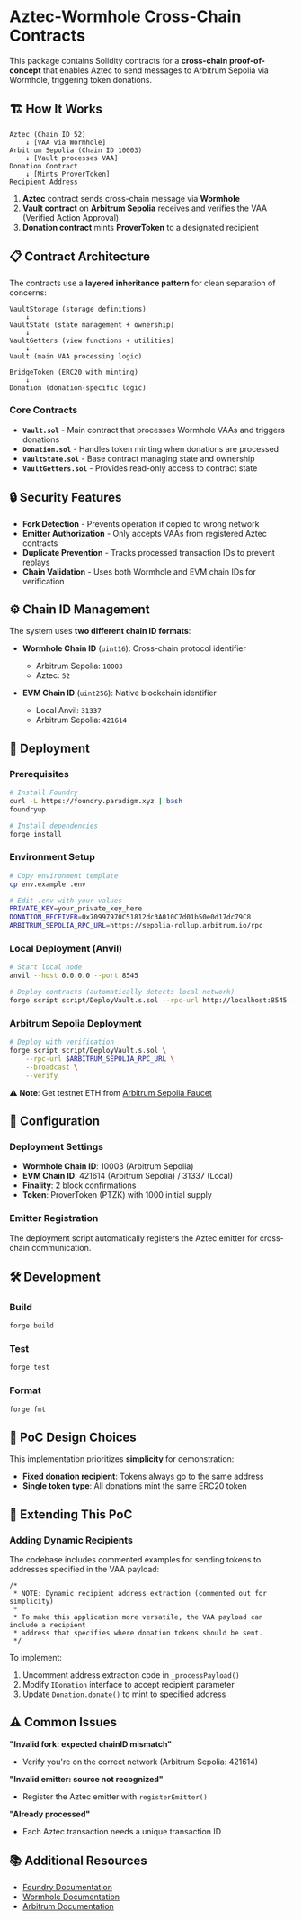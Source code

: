 # Aztec-Wormhole Cross-Chain Contracts

This package contains Solidity contracts for a **cross-chain proof-of-concept** that enables Aztec to send messages to Arbitrum Sepolia via Wormhole, triggering token donations.

## 🏗️ How It Works

```
Aztec (Chain ID 52) 
    ↓ [VAA via Wormhole]
Arbitrum Sepolia (Chain ID 10003)
    ↓ [Vault processes VAA]
Donation Contract
    ↓ [Mints ProverToken]
Recipient Address
```

1. **Aztec** contract sends cross-chain message via **Wormhole**
2. **Vault contract** on **Arbitrum Sepolia** receives and verifies the VAA (Verified Action Approval)
3. **Donation contract** mints **ProverToken** to a designated recipient

## 📋 Contract Architecture

The contracts use a **layered inheritance pattern** for clean separation of concerns:

```
VaultStorage (storage definitions)
    ↓
VaultState (state management + ownership) 
    ↓  
VaultGetters (view functions + utilities)
    ↓
Vault (main VAA processing logic)

BridgeToken (ERC20 with minting)
    ↓
Donation (donation-specific logic)
```

### Core Contracts

- **`Vault.sol`** - Main contract that processes Wormhole VAAs and triggers donations
- **`Donation.sol`** - Handles token minting when donations are processed
- **`VaultState.sol`** - Base contract managing state and ownership
- **`VaultGetters.sol`** - Provides read-only access to contract state

## 🔒 Security Features

- **Fork Detection** - Prevents operation if copied to wrong network
- **Emitter Authorization** - Only accepts VAAs from registered Aztec contracts  
- **Duplicate Prevention** - Tracks processed transaction IDs to prevent replays
- **Chain Validation** - Uses both Wormhole and EVM chain IDs for verification

## ⚙️ Chain ID Management

The system uses **two different chain ID formats**:

- **Wormhole Chain ID** (`uint16`): Cross-chain protocol identifier
  - Arbitrum Sepolia: `10003`
  - Aztec: `52`

- **EVM Chain ID** (`uint256`): Native blockchain identifier
  - Local Anvil: `31337` 
  - Arbitrum Sepolia: `421614`

## 🚀 Deployment

### Prerequisites
```bash
# Install Foundry
curl -L https://foundry.paradigm.xyz | bash
foundryup

# Install dependencies
forge install
```

### Environment Setup
```bash
# Copy environment template
cp env.example .env

# Edit .env with your values
PRIVATE_KEY=your_private_key_here
DONATION_RECEIVER=0x70997970C51812dc3A010C7d01b50e0d17dc79C8
ARBITRUM_SEPOLIA_RPC_URL=https://sepolia-rollup.arbitrum.io/rpc
```

### Local Deployment (Anvil)
```bash
# Start local node
anvil --host 0.0.0.0 --port 8545

# Deploy contracts (automatically detects local network)
forge script script/DeployVault.s.sol --rpc-url http://localhost:8545 --broadcast
```

### Arbitrum Sepolia Deployment
```bash
# Deploy with verification
forge script script/DeployVault.s.sol \
    --rpc-url $ARBITRUM_SEPOLIA_RPC_URL \
    --broadcast \
    --verify
```

**⚠️ Note**: Get testnet ETH from [Arbitrum Sepolia Faucet](https://faucet.quicknode.com/arbitrum/sepolia)

## 🔧 Configuration

### Deployment Settings
- **Wormhole Chain ID**: 10003 (Arbitrum Sepolia)
- **EVM Chain ID**: 421614 (Arbitrum Sepolia) / 31337 (Local)
- **Finality**: 2 block confirmations
- **Token**: ProverToken (PTZK) with 1000 initial supply

### Emitter Registration
The deployment script automatically registers the Aztec emitter for cross-chain communication.

## 🛠️ Development

### Build
```bash
forge build
```

### Test
```bash
forge test
```

### Format
```bash
forge fmt
```

## 🎯 PoC Design Choices

This implementation prioritizes **simplicity** for demonstration:

- **Fixed donation recipient**: Tokens always go to the same address
- **Single token type**: All donations mint the same ERC20 token

## 🔄 Extending This PoC

### Adding Dynamic Recipients
The codebase includes commented examples for sending tokens to addresses specified in the VAA payload:

```solidity
/* 
 * NOTE: Dynamic recipient address extraction (commented out for simplicity)
 * 
 * To make this application more versatile, the VAA payload can include a recipient
 * address that specifies where donation tokens should be sent.
 */
```

To implement:
1. Uncomment address extraction code in `_processPayload()`
2. Modify `IDonation` interface to accept recipient parameter
3. Update `Donation.donate()` to mint to specified address

## ⚠️ Common Issues

**"Invalid fork: expected chainID mismatch"**
- Verify you're on the correct network (Arbitrum Sepolia: 421614)

**"Invalid emitter: source not recognized"**
- Register the Aztec emitter with `registerEmitter()`

**"Already processed"**
- Each Aztec transaction needs a unique transaction ID

## 📚 Additional Resources

- [Foundry Documentation](https://book.getfoundry.sh/)
- [Wormhole Documentation](https://docs.wormhole.com/)
- [Arbitrum Documentation](https://docs.arbitrum.io/)